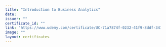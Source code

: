 ```yaml
---
title: "Introduction to Business Analytics"
date: 
issuer: ""
certificate_id: ""
link: "https://www.udemy.com/certificate/UC-71a7874f-0232-41f9-8ddf-3412bfb7b580/"
image: ""
layout: certificates
---
```

